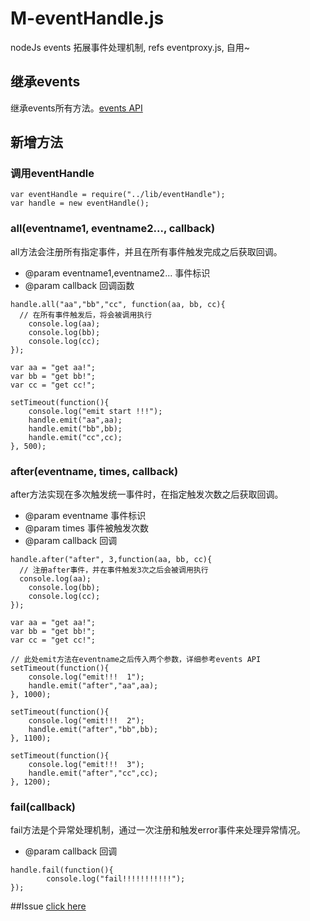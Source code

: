 # M-eventHandle.js
nodeJs events 拓展事件处理机制, refs eventproxy.js, 自用~
## 继承events
继承events所有方法。[events API](http://nodejs.org/api/events.html)

## 新增方法

### 调用eventHandle
```
var eventHandle = require("../lib/eventHandle");
var handle = new eventHandle();
```
### all(eventname1, eventname2..., callback)
all方法会注册所有指定事件，并且在所有事件触发完成之后获取回调。
- @param eventname1,eventname2...  事件标识
- @param callback  回调函数

```
handle.all("aa","bb","cc", function(aa, bb, cc){
  // 在所有事件触发后，将会被调用执行
	console.log(aa);
	console.log(bb);
	console.log(cc);
});

var aa = "get aa!";
var bb = "get bb!";
var cc = "get cc!";

setTimeout(function(){
	console.log("emit start !!!");
	handle.emit("aa",aa);
	handle.emit("bb",bb);
	handle.emit("cc",cc);
}, 500);
```

### after(eventname, times, callback)
after方法实现在多次触发统一事件时，在指定触发次数之后获取回调。
- @param eventname  事件标识
- @param times  事件被触发次数
- @param callback  回调

```
handle.after("after", 3,function(aa, bb, cc){
  // 注册after事件，并在事件触发3次之后会被调用执行
  console.log(aa);
	console.log(bb);
	console.log(cc);
});

var aa = "get aa!";
var bb = "get bb!";
var cc = "get cc!";

// 此处emit方法在eventname之后传入两个参数，详细参考events API
setTimeout(function(){
	console.log("emit!!!  1");
	handle.emit("after","aa",aa);
}, 1000);

setTimeout(function(){
	console.log("emit!!!  2");
	handle.emit("after","bb",bb);
}, 1100);

setTimeout(function(){
	console.log("emit!!!  3");
	handle.emit("after","cc",cc);
}, 1200);
```
### fail(callback)
fail方法是个异常处理机制，通过一次注册和触发error事件来处理异常情况。
- @param callback  回调
```
handle.fail(function(){
		console.log("fail!!!!!!!!!!!");
});
```

##Issue
[click here](https://github.com/MJPiero/M-eventHandle.js/issues)
